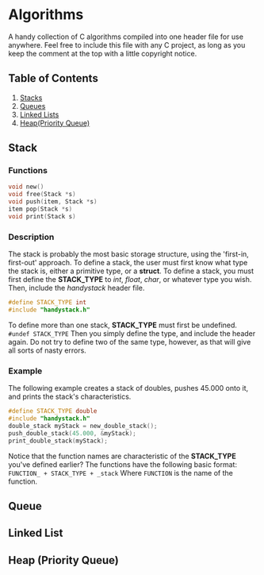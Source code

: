 # Algorithms
A handy collection of C algorithms compiled into one header file for use anywhere. Feel free to include this file with any C project, as long as you keep the comment at the top with a little copyright notice.

## Table of Contents
1. [Stacks](#stack)
2. [Queues](#queue)
3. [Linked Lists](#linked-list)
4. [Heap(Priority Queue)](#heap-priority-queue)

## Stack

### Functions
```c
void new()
void free(Stack *s)
void push(item, Stack *s)
item pop(Stack *s)
void print(Stack s)
```

### Description
The stack is probably the most basic storage structure, using the 'first-in, 
first-out' approach. To define a stack, the user must first know what type the stack 
is, either a primitive type, or a **struct**. To define a stack, you must first define 
the **STACK_TYPE** to *int*, *float*, *char*, or whatever type you wish. Then, include 
the *handystack* header file.
```c
#define STACK_TYPE int 
#include "handystack.h" 
```
To define more than one stack, **STACK_TYPE** must first be undefined.
` #undef STACK_TYPE `
Then you simply define the type, and include the header again. Do not try to define two of the same type, however, as that will give all sorts of nasty errors.

### Example
The following example creates a stack of doubles, pushes 45.000 onto it, and prints the stack's characteristics.
```c
#define STACK_TYPE double
#include "handystack.h"
double_stack myStack = new_double_stack();
push_double_stack(45.000, &myStack);
print_double_stack(myStack);
```
Notice that the function names are characteristic of the **STACK_TYPE** you've defined earlier? The functions have the following basic format:
``` FUNCTION_ + STACK_TYPE + _stack ```
Where `FUNCTION` is the name of the function.

## Queue

## Linked List

## Heap (Priority Queue)
